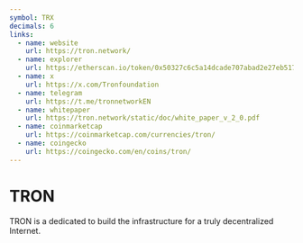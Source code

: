 ```yaml
---
symbol: TRX
decimals: 6
links:
  - name: website
    url: https://tron.network/
  - name: explorer
    url: https://etherscan.io/token/0x50327c6c5a14dcade707abad2e27eb517df87ab5
  - name: x
    url: https://x.com/Tronfoundation
  - name: telegram
    url: https://t.me/tronnetworkEN
  - name: whitepaper
    url: https://tron.network/static/doc/white_paper_v_2_0.pdf
  - name: coinmarketcap
    url: https://coinmarketcap.com/currencies/tron/
  - name: coingecko
    url: https://coingecko.com/en/coins/tron/
---
```


# TRON

TRON is a dedicated to build the infrastructure for a truly decentralized Internet.

